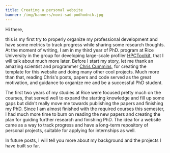 ```yaml
---
title: Creating a personal website
banner: /img/banners/novi-sad-podhodnik.jpg
---
```


Hi there, 

this is my first try to properly organize my professional development
and have some metrics to track progress while sharing some research thoughts. At the moment of writing, I am in my third year of PhD. program at Rice University in the group for developing large-scale profiler [HPCToolkit](http://hpctoolkit.org/),
 that I will talk about much more later. Before I start my story, let me thank an amazing scientist and programmer [Chris Cummins](https://dejangrubisic.github.io/), for creating the template for this website and doing many other cool projects. Much more than that, reading Chris's posts, papers and code served as the great motivation, and guidance to organize me and be a successful PhD student.


The first two years of my studies at Rice were focused pretty much on the courses, that
served well to expand the starting knowledge and fill up some gaps but didn't really
move me towards publishing the papers and finishing my PhD. Since I am almost finished with
the required courses this semester, I had much more time to burn on reading the new papers and creating the plan for guiding further research and finishing PhD. The idea for a 
website came as a way to track progress and have a long-term repository of personal projects, suitable for applying for internships as well.


In future posts, I will tell you more about my background and the projects I have built so far.




